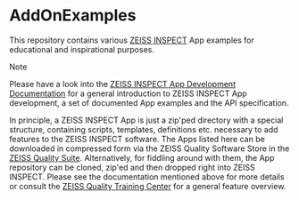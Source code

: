 # AddOnExamples

This repository contains various [ZEISS INSPECT](https://www.zeiss.com/metrology/products/software.html#inspectionsolutions) App examples for educational and inspirational purposes.

> [!NOTE]
> Please have a look into the [ZEISS INSPECT App Development Documentation](https://zeissiqs.github.io/) for a general introduction to ZEISS INSPECT App development, a set of documented App examples and the API specification.

In principle, a ZEISS INSPECT App is just a zip'ped directory with a special structure, containing scripts, templates, definitions etc. necessary to add features to the ZEISS INSPECT software. The Apps listed here can be downloaded in compressed form via the ZEISS Quality Software Store in the [ZEISS Quality Suite](https://www.zeiss.com/metrology/products/software.html). Alternatively, for fiddling around with them, the App repository can be cloned, zip'ed and then dropped right into ZEISS INSPECT. Please see the documentation mentioned above for more details or consult the [ZEISS Quality Training Center](https://training.gom.com) for a general feature overview.
